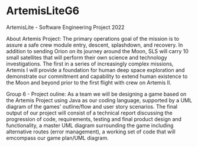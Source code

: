 # ArtemisLiteG6
ArtemisLite - Software Engineering Project 2022

About Artemis Project:
The primary operations goal of the mission is to assure a safe crew module entry, descent, splashdown, and recovery. In addition to sending Orion on its journey around the Moon, SLS will carry 10 small satellites that will perform their own science and technology investigations. The first in a series of increasingly complex missions, Artemis I will provide a foundation for human deep space exploration and demonstrate our commitment and capability to extend human existence to the Moon and beyond prior to the first flight with crew on Artemis II. 

Group 6 - Project ouline:
As a team we will be designing a game based on the Artemis Project using Java as our coding language, supported by a UML diagram of the games' outline/flow and user story scenarios.
The final output of our project will consist of a technical report discussing the progression of code, requirements, testing and final product design and functionality, a master UML diagram surrounding the game including alternative routes (error management), a working set of code that will emcompass our game plan/UML diagram.
